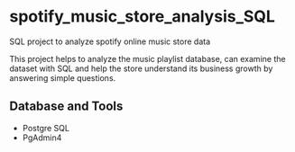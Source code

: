 # spotify_music_store_analysis_SQL

SQL project to analyze spotify online music store data

This project helps to analyze the music playlist database, can examine the dataset with SQL and help the store understand its business growth by answering simple questions.

## Database and Tools
* Postgre SQL
* PgAdmin4

